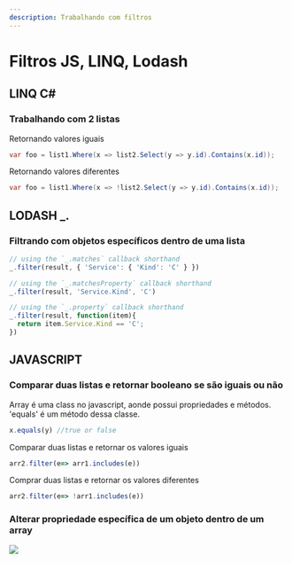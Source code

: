 ```yaml
---
description: Trabalhando com filtros
---
```


# Filtros JS, LINQ, Lodash

## **LINQ C\#**

### Trabalhando com 2 listas

Retornando valores iguais

```csharp
var foo = list1.Where(x => list2.Select(y => y.id).Contains(x.id));
```

Retornando valores diferentes

```csharp
var foo = list1.Where(x => !list2.Select(y => y.id).Contains(x.id));
```

## LODASH \_.

### Filtrando com objetos específicos dentro de uma lista

```javascript
// using the `_.matches` callback shorthand
_.filter(result, { 'Service': { 'Kind': 'C' } })

// using the `_.matchesProperty` callback shorthand
_.filter(result, 'Service.Kind', 'C')

// using the `_.property` callback shorthand
_.filter(result, function(item){
  return item.Service.Kind == 'C';
})
```

## JAVASCRIPT

### Comparar duas listas e retornar booleano se são iguais ou não

Array é uma class no javascript, aonde possui propriedades e métodos. 'equals' é um método dessa classe.

```javascript
x.equals(y) //true or false
```

Comparar duas listas e retornar os valores iguais

```javascript
arr2.filter(e=> arr1.includes(e))
```

Comprar duas listas e retornar os valores diferentes

```javascript
arr2.filter(e=> !arr1.includes(e))
```

### Alterar propriedade específica de um objeto dentro de um array

![](https://s3.amazonaws.com/notejoy/note_images/248051.1.MicrosoftTeams-image%20%285%29.png)

